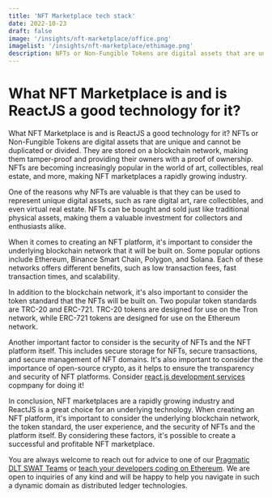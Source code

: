 ```yaml
---
title: 'NFT Marketplace tech stack'
date: 2022-10-23
draft: false
image: '/insights/nft-marketplace/office.png'
imagelist: '/insights/nft-marketplace/ethimage.png'
description: NFTs or Non-Fungible Tokens are digital assets that are unique and cannot be duplicated or divided. They are stored on a blockchain network, making them tamper-proof and providing their owners with a proof of ownership.
---
```


# What NFT Marketplace is and is ReactJS a good technology for it?

What NFT Marketplace is and is ReactJS a good technology for it?
NFTs or Non-Fungible Tokens are digital assets that are unique and cannot be duplicated or divided. They are stored on a blockchain network, making them tamper-proof and providing their owners with a proof of ownership. NFTs are becoming increasingly popular in the world of art, collectibles, real estate, and more, making NFT marketplaces a rapidly growing industry.

One of the reasons why NFTs are valuable is that they can be used to represent unique digital assets, such as rare digital art, rare collectibles, and even virtual real estate. NFTs can be bought and sold just like traditional physical assets, making them a valuable investment for collectors and enthusiasts alike.

When it comes to creating an NFT platform, it's important to consider the underlying blockchain network that it will be built on. Some popular options include Ethereum, Binance Smart Chain, Polygon, and Solana. Each of these networks offers different benefits, such as low transaction fees, fast transaction times, and scalability.

In addition to the blockchain network, it's also important to consider the token standard that the NFTs will be built on. Two popular token standards are TRC-20 and ERC-721. TRC-20 tokens are designed for use on the Tron network, while ERC-721 tokens are designed for use on the Ethereum network.

Another important factor to consider is the security of NFTs and the NFT platform itself. This includes secure storage for NFTs, secure transactions, and secure management of NFT domains. It's also important to consider the importance of open-source crypto, as it helps to ensure the transparency and security of NFT platforms. Consider [react.js development services](https://www.designrush.com/agency/web-development-companies/reactjs) copmpany for doing it!

In conclusion, NFT marketplaces are a rapidly growing industry and ReactJS is a great choice for an underlying technology. When creating an NFT platform, it's important to consider the underlying blockchain network, the token standard, the user experience, and the security of NFTs and the platform itself. By considering these factors, it's possible to create a successful and profitable NFT marketplace.

You are always welcome to reach out for advice to one of our [Pragmatic DLT SWAT Teams](https://pragmaticdlt.com/) or [teach your developers coding on Ethereum](https://pragmaticdlt.com/onlineacademy.html). We are open to inquiries of any kind and will be happy to help you navigate in such a dynamic domain as distributed ledger technologies.

